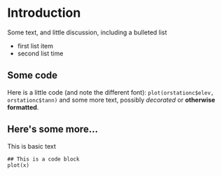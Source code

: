 # Introduction
Some text, and little discussion, including a bulleted list
- first list item
- second list time
## Some code 
Here is a little code (and note the different font):
`plot(orstationc$elev, orstationc$tann)`
and some more text, possibly *decorated* or **otherwise formatted**.

## Here's some more... ##

This is basic text

```
## This is a code block
plot(x)
```
